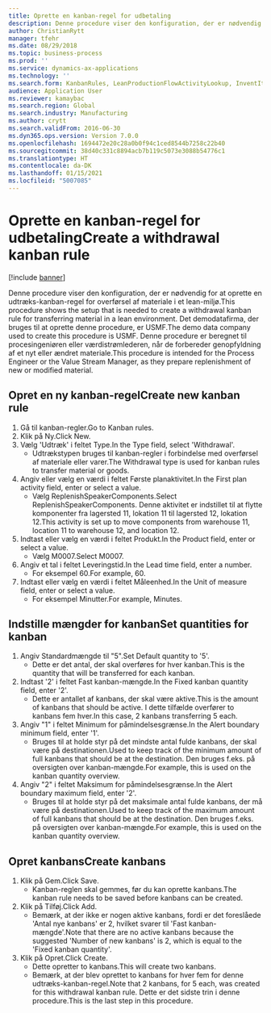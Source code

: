```yaml
---
title: Oprette en kanban-regel for udbetaling
description: Denne procedure viser den konfiguration, der er nødvendig for at oprette en udtræks-kanban-regel for overførsel af materiale i et lean-miljø.
author: ChristianRytt
manager: tfehr
ms.date: 08/29/2018
ms.topic: business-process
ms.prod: ''
ms.service: dynamics-ax-applications
ms.technology: ''
ms.search.form: KanbanRules, LeanProductionFlowActivityLookup, InventItemIdLookupSimple, UnitOfMeasureLookup, KanbanCreate
audience: Application User
ms.reviewer: kamaybac
ms.search.region: Global
ms.search.industry: Manufacturing
ms.author: crytt
ms.search.validFrom: 2016-06-30
ms.dyn365.ops.version: Version 7.0.0
ms.openlocfilehash: 1694472e20c28a0b0f94c1ced8544b7258c22b40
ms.sourcegitcommit: 38d40c331c8894acb7b119c5073e3088b54776c1
ms.translationtype: HT
ms.contentlocale: da-DK
ms.lasthandoff: 01/15/2021
ms.locfileid: "5007085"
---
```

# <a name="create-a-withdrawal-kanban-rule"></a><span data-ttu-id="9308f-103">Oprette en kanban-regel for udbetaling</span><span class="sxs-lookup"><span data-stu-id="9308f-103">Create a withdrawal kanban rule</span></span>

[!include [banner](../../includes/banner.md)]

<span data-ttu-id="9308f-104">Denne procedure viser den konfiguration, der er nødvendig for at oprette en udtræks-kanban-regel for overførsel af materiale i et lean-miljø.</span><span class="sxs-lookup"><span data-stu-id="9308f-104">This procedure shows the setup that is needed to create a withdrawal kanban rule for transferring material in a lean environment.</span></span> <span data-ttu-id="9308f-105">Det demodatafirma, der bruges til at oprette denne procedure, er USMF.</span><span class="sxs-lookup"><span data-stu-id="9308f-105">The demo data company used to create this procedure is USMF.</span></span> <span data-ttu-id="9308f-106">Denne procedure er beregnet til procesingeniøren eller værdistrømlederen, når de forbereder genopfyldning af et nyt eller ændret materiale.</span><span class="sxs-lookup"><span data-stu-id="9308f-106">This procedure is intended for the Process Engineer or the Value Stream Manager, as they prepare replenishment of new or modified material.</span></span>


## <a name="create-new-kanban-rule"></a><span data-ttu-id="9308f-107">Opret en ny kanban-regel</span><span class="sxs-lookup"><span data-stu-id="9308f-107">Create new kanban rule</span></span>
1. <span data-ttu-id="9308f-108">Gå til kanban-regler.</span><span class="sxs-lookup"><span data-stu-id="9308f-108">Go to Kanban rules.</span></span>
2. <span data-ttu-id="9308f-109">Klik på Ny.</span><span class="sxs-lookup"><span data-stu-id="9308f-109">Click New.</span></span>
3. <span data-ttu-id="9308f-110">Vælg 'Udtræk' i feltet Type.</span><span class="sxs-lookup"><span data-stu-id="9308f-110">In the Type field, select 'Withdrawal'.</span></span>
    * <span data-ttu-id="9308f-111">Udtrækstypen bruges til kanban-regler i forbindelse med overførsel af materiale eller varer.</span><span class="sxs-lookup"><span data-stu-id="9308f-111">The Withdrawal type is used for kanban rules to transfer material or goods.</span></span>  
4. <span data-ttu-id="9308f-112">Angiv eller vælg en værdi i feltet Første planaktivitet.</span><span class="sxs-lookup"><span data-stu-id="9308f-112">In the First plan activity field, enter or select a value.</span></span>
    * <span data-ttu-id="9308f-113">Vælg ReplenishSpeakerComponents.</span><span class="sxs-lookup"><span data-stu-id="9308f-113">Select ReplenishSpeakerComponents.</span></span>   <span data-ttu-id="9308f-114">Denne aktivitet er indstillet til at flytte komponenter fra lagersted 11, lokation 11 til lagersted 12, lokation 12.</span><span class="sxs-lookup"><span data-stu-id="9308f-114">This activity is set up to move components from warehouse 11, location 11 to warehouse 12, and location 12.</span></span>  
5. <span data-ttu-id="9308f-115">Indtast eller vælg en værdi i feltet Produkt.</span><span class="sxs-lookup"><span data-stu-id="9308f-115">In the Product field, enter or select a value.</span></span>
    * <span data-ttu-id="9308f-116">Vælg M0007.</span><span class="sxs-lookup"><span data-stu-id="9308f-116">Select M0007.</span></span>  
6. <span data-ttu-id="9308f-117">Angiv et tal i feltet Leveringstid.</span><span class="sxs-lookup"><span data-stu-id="9308f-117">In the Lead time field, enter a number.</span></span>
    * <span data-ttu-id="9308f-118">For eksempel 60.</span><span class="sxs-lookup"><span data-stu-id="9308f-118">For example, 60.</span></span>  
7. <span data-ttu-id="9308f-119">Indtast eller vælg en værdi i feltet Måleenhed.</span><span class="sxs-lookup"><span data-stu-id="9308f-119">In the Unit of measure field, enter or select a value.</span></span>
    * <span data-ttu-id="9308f-120">For eksempel Minutter.</span><span class="sxs-lookup"><span data-stu-id="9308f-120">For example, Minutes.</span></span>  

## <a name="set-quantities-for-kanban"></a><span data-ttu-id="9308f-121">Indstille mængder for kanban</span><span class="sxs-lookup"><span data-stu-id="9308f-121">Set quantities for kanban</span></span>
1. <span data-ttu-id="9308f-122">Angiv Standardmængde til "5".</span><span class="sxs-lookup"><span data-stu-id="9308f-122">Set Default quantity to '5'.</span></span>
    * <span data-ttu-id="9308f-123">Dette er det antal, der skal overføres for hver kanban.</span><span class="sxs-lookup"><span data-stu-id="9308f-123">This is the quantity that will be transferred for each kanban.</span></span>  
2. <span data-ttu-id="9308f-124">Indtast '2' i feltet Fast kanban-mængde.</span><span class="sxs-lookup"><span data-stu-id="9308f-124">In the Fixed kanban quantity field, enter '2'.</span></span>
    * <span data-ttu-id="9308f-125">Dette er antallet af kanbans, der skal være aktive.</span><span class="sxs-lookup"><span data-stu-id="9308f-125">This is the amount of kanbans that should be active.</span></span> <span data-ttu-id="9308f-126">I dette tilfælde overfører to kanbans fem hver.</span><span class="sxs-lookup"><span data-stu-id="9308f-126">In this case, 2 kanbans transferring 5 each.</span></span>  
3. <span data-ttu-id="9308f-127">Angiv "1" i feltet Minimum for påmindelsesgrænse.</span><span class="sxs-lookup"><span data-stu-id="9308f-127">In the Alert boundary minimum field, enter '1'.</span></span>
    * <span data-ttu-id="9308f-128">Bruges til at holde styr på det mindste antal fulde kanbans, der skal være på destinationen.</span><span class="sxs-lookup"><span data-stu-id="9308f-128">Used to keep track of the minimum amount of full kanbans that should be at the destination.</span></span> <span data-ttu-id="9308f-129">Den bruges f.eks. på oversigten over kanban-mængde.</span><span class="sxs-lookup"><span data-stu-id="9308f-129">For example, this is used on the kanban quantity overview.</span></span>  
4. <span data-ttu-id="9308f-130">Angiv "2" i feltet Maksimum for påmindelsesgrænse.</span><span class="sxs-lookup"><span data-stu-id="9308f-130">In the Alert boundary maximum field, enter '2'.</span></span>
    * <span data-ttu-id="9308f-131">Bruges til at holde styr på det maksimale antal fulde kanbans, der må være på destinationen.</span><span class="sxs-lookup"><span data-stu-id="9308f-131">Used to keep track of the maximum amount of full kanbans that should be at the destination.</span></span> <span data-ttu-id="9308f-132">Den bruges f.eks. på oversigten over kanban-mængde.</span><span class="sxs-lookup"><span data-stu-id="9308f-132">For example, this is used on the kanban quantity overview.</span></span>  

## <a name="create-kanbans"></a><span data-ttu-id="9308f-133">Opret kanbans</span><span class="sxs-lookup"><span data-stu-id="9308f-133">Create kanbans</span></span>
1. <span data-ttu-id="9308f-134">Klik på Gem.</span><span class="sxs-lookup"><span data-stu-id="9308f-134">Click Save.</span></span>
    * <span data-ttu-id="9308f-135">Kanban-reglen skal gemmes, før du kan oprette kanbans.</span><span class="sxs-lookup"><span data-stu-id="9308f-135">The kanban rule needs to be saved before kanbans can be created.</span></span>  
2. <span data-ttu-id="9308f-136">Klik på Tilføj.</span><span class="sxs-lookup"><span data-stu-id="9308f-136">Click Add.</span></span>
    * <span data-ttu-id="9308f-137">Bemærk, at der ikke er nogen aktive kanbans, fordi er det foreslåede 'Antal nye kanbans' er 2, hvilket svarer til 'Fast kanban-mængde'.</span><span class="sxs-lookup"><span data-stu-id="9308f-137">Note that there are no active kanbans because the suggested 'Number of new kanbans' is 2, which is equal to the 'Fixed kanban quantity'.</span></span>  
3. <span data-ttu-id="9308f-138">Klik på Opret.</span><span class="sxs-lookup"><span data-stu-id="9308f-138">Click Create.</span></span>
    * <span data-ttu-id="9308f-139">Dette opretter to kanbans.</span><span class="sxs-lookup"><span data-stu-id="9308f-139">This will create two kanbans.</span></span>  
    * <span data-ttu-id="9308f-140">Bemærk, at der blev oprettet to kanbans for hver fem for denne udtræks-kanban-regel.</span><span class="sxs-lookup"><span data-stu-id="9308f-140">Note that 2 kanbans, for 5 each, was created for this withdrawal kanban rule.</span></span>  <span data-ttu-id="9308f-141">Dette er det sidste trin i denne procedure.</span><span class="sxs-lookup"><span data-stu-id="9308f-141">This is the last step in this procedure.</span></span>  

